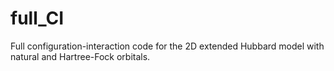 # full_CI
Full configuration-interaction code for the 2D extended Hubbard model with natural and Hartree-Fock orbitals.
